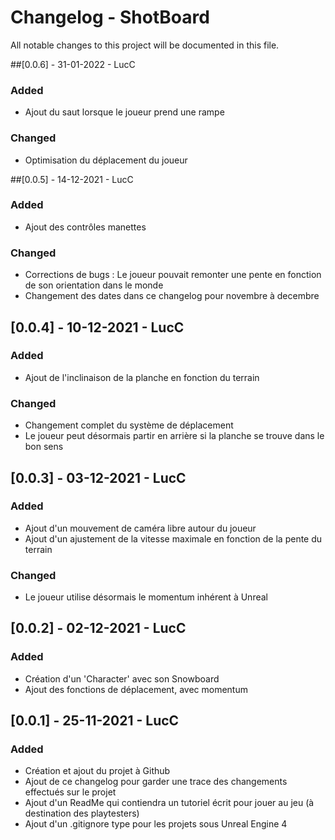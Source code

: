 # Changelog - ShotBoard
All notable changes to this project will be documented in this file.

##[0.0.6] - 31-01-2022 - LucC
### Added
- Ajout du saut lorsque le joueur prend une rampe

### Changed
- Optimisation du déplacement du joueur

##[0.0.5] - 14-12-2021 - LucC
### Added
- Ajout des contrôles manettes

### Changed
- Corrections de bugs : Le joueur pouvait remonter une pente en fonction de son orientation dans le monde
- Changement des dates dans ce changelog pour novembre à decembre

## [0.0.4] - 10-12-2021 - LucC
### Added
- Ajout de l'inclinaison de la planche en fonction du terrain

### Changed
- Changement complet du système de déplacement
- Le joueur peut désormais partir en arrière si la planche se trouve dans le bon sens

## [0.0.3] - 03-12-2021 - LucC
### Added
- Ajout d'un mouvement de caméra libre autour du joueur
- Ajout d'un ajustement de la vitesse maximale en fonction de la pente du terrain

### Changed
- Le joueur utilise désormais le momentum inhérent à Unreal

## [0.0.2] - 02-12-2021 - LucC
### Added
- Création d'un 'Character' avec son Snowboard
- Ajout des fonctions de déplacement, avec momentum

## [0.0.1] - 25-11-2021 - LucC
### Added
- Création et ajout du projet à Github
- Ajout de ce changelog pour garder une trace des changements effectués sur le projet
- Ajout d'un ReadMe qui contiendra un tutoriel écrit pour jouer au jeu (à destination des playtesters)
- Ajout d'un .gitignore type pour les projets sous Unreal Engine 4